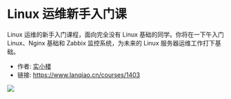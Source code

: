 # Linux 运维新手入门课

Linux 运维的新手入门课程，面向完全没有 Linux 基础的同学。你将在一下午入门 Linux、Nginx 基础和 Zabbix 监控系统，为未来的 Linux 服务器运维工作打下基础。

- 作者: [实小楼](https://www.lanqiao.cn/users/8504/)
- 链接: https://www.lanqiao.cn/courses/1403

![](https://dn-simplecloud.shiyanlou.com/courses/uid8504-20191018-1571390319412)
